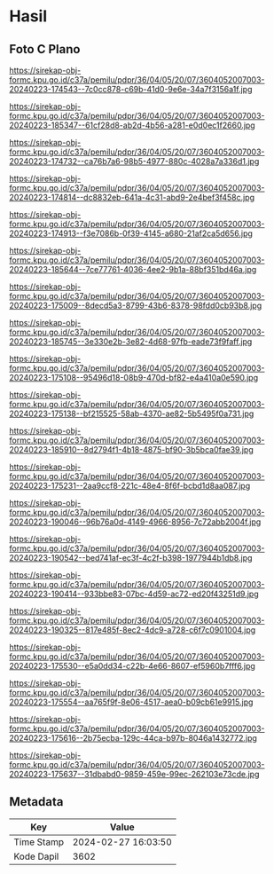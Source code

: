 # Hasil

## Foto C Plano

https://sirekap-obj-formc.kpu.go.id/c37a/pemilu/pdpr/36/04/05/20/07/3604052007003-20240223-174543--7c0cc878-c69b-41d0-9e6e-34a7f3156a1f.jpg

https://sirekap-obj-formc.kpu.go.id/c37a/pemilu/pdpr/36/04/05/20/07/3604052007003-20240223-185347--61cf28d8-ab2d-4b56-a281-e0d0ec1f2660.jpg

https://sirekap-obj-formc.kpu.go.id/c37a/pemilu/pdpr/36/04/05/20/07/3604052007003-20240223-174732--ca76b7a6-98b5-4977-880c-4028a7a336d1.jpg

https://sirekap-obj-formc.kpu.go.id/c37a/pemilu/pdpr/36/04/05/20/07/3604052007003-20240223-174814--dc8832eb-641a-4c31-abd9-2e4bef3f458c.jpg

https://sirekap-obj-formc.kpu.go.id/c37a/pemilu/pdpr/36/04/05/20/07/3604052007003-20240223-174913--f3e7086b-0f39-4145-a680-21af2ca5d656.jpg

https://sirekap-obj-formc.kpu.go.id/c37a/pemilu/pdpr/36/04/05/20/07/3604052007003-20240223-185644--7ce77761-4036-4ee2-9b1a-88bf351bd46a.jpg

https://sirekap-obj-formc.kpu.go.id/c37a/pemilu/pdpr/36/04/05/20/07/3604052007003-20240223-175009--8decd5a3-8799-43b6-8378-98fdd0cb93b8.jpg

https://sirekap-obj-formc.kpu.go.id/c37a/pemilu/pdpr/36/04/05/20/07/3604052007003-20240223-185745--3e330e2b-3e82-4d68-97fb-eade73f9faff.jpg

https://sirekap-obj-formc.kpu.go.id/c37a/pemilu/pdpr/36/04/05/20/07/3604052007003-20240223-175108--95496d18-08b9-470d-bf82-e4a410a0e590.jpg

https://sirekap-obj-formc.kpu.go.id/c37a/pemilu/pdpr/36/04/05/20/07/3604052007003-20240223-175138--bf215525-58ab-4370-ae82-5b5495f0a731.jpg

https://sirekap-obj-formc.kpu.go.id/c37a/pemilu/pdpr/36/04/05/20/07/3604052007003-20240223-185910--8d2794f1-4b18-4875-bf90-3b5bca0fae39.jpg

https://sirekap-obj-formc.kpu.go.id/c37a/pemilu/pdpr/36/04/05/20/07/3604052007003-20240223-175231--2aa9ccf8-221c-48e4-8f6f-bcbd1d8aa087.jpg

https://sirekap-obj-formc.kpu.go.id/c37a/pemilu/pdpr/36/04/05/20/07/3604052007003-20240223-190046--96b76a0d-4149-4966-8956-7c72abb2004f.jpg

https://sirekap-obj-formc.kpu.go.id/c37a/pemilu/pdpr/36/04/05/20/07/3604052007003-20240223-190542--bed741af-ec3f-4c2f-b398-1977944b1db8.jpg

https://sirekap-obj-formc.kpu.go.id/c37a/pemilu/pdpr/36/04/05/20/07/3604052007003-20240223-190414--933bbe83-07bc-4d59-ac72-ed20f43251d9.jpg

https://sirekap-obj-formc.kpu.go.id/c37a/pemilu/pdpr/36/04/05/20/07/3604052007003-20240223-190325--817e485f-8ec2-4dc9-a728-c6f7c0901004.jpg

https://sirekap-obj-formc.kpu.go.id/c37a/pemilu/pdpr/36/04/05/20/07/3604052007003-20240223-175530--e5a0dd34-c22b-4e66-8607-ef5960b7fff6.jpg

https://sirekap-obj-formc.kpu.go.id/c37a/pemilu/pdpr/36/04/05/20/07/3604052007003-20240223-175554--aa765f9f-8e06-4517-aea0-b09cb61e9915.jpg

https://sirekap-obj-formc.kpu.go.id/c37a/pemilu/pdpr/36/04/05/20/07/3604052007003-20240223-175616--2b75ecba-129c-44ca-b97b-8046a1432772.jpg

https://sirekap-obj-formc.kpu.go.id/c37a/pemilu/pdpr/36/04/05/20/07/3604052007003-20240223-175637--31dbabd0-9859-459e-99ec-262103e73cde.jpg


## Metadata

| Key        | Value               |
| ---------- | ------------------- |
| Time Stamp | 2024-02-27 16:03:50 |
| Kode Dapil | 3602                |




